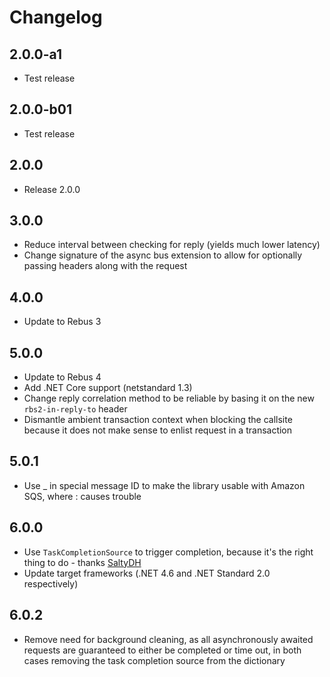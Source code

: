 # Changelog

## 2.0.0-a1

* Test release

## 2.0.0-b01

* Test release

## 2.0.0

* Release 2.0.0

## 3.0.0

* Reduce interval between checking for reply (yields much lower latency)
* Change signature of the async bus extension to allow for optionally passing headers along with the request

## 4.0.0

* Update to Rebus 3

## 5.0.0

* Update to Rebus 4
* Add .NET Core support (netstandard 1.3)
* Change reply correlation method to be reliable by basing it on the new `rbs2-in-reply-to` header
* Dismantle ambient transaction context when blocking the callsite because it does not make sense to enlist request in a transaction

## 5.0.1

* Use _ in special message ID to make the library usable with Amazon SQS, where : causes trouble

## 6.0.0

* Use `TaskCompletionSource` to trigger completion, because it's the right thing to do - thanks [SaltyDH]
* Update target frameworks (.NET 4.6 and .NET Standard 2.0 respectively)

## 6.0.2

* Remove need for background cleaning, as all asynchronously awaited requests are guaranteed to either be completed or time out, in both cases removing the task completion source from the dictionary

[SaltyDH]: https://github.com/SaltyDH